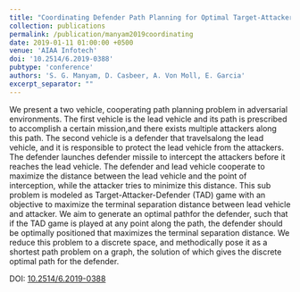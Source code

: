 ```yaml
---
title: "Coordinating Defender Path Planning for Optimal Target-Attacker-Defender Game"
collection: publications
permalink: /publication/manyam2019coordinating
date: 2019-01-11 01:00:00 +0500
venue: 'AIAA Infotech'
doi: '10.2514/6.2019-0388'
pubtype: 'conference'
authors: 'S. G. Manyam, D. Casbeer, A. Von Moll, E. Garcia'
excerpt_separator: ""
---
```

We present a two vehicle, cooperating path planning problem in adversarial environments. The first vehicle is the lead vehicle and its path is prescribed to accomplish a certain mission,and there exists multiple attackers along this path. The second vehicle is a defender that travelsalong the lead vehicle, and it is responsible to protect the lead vehicle from the attackers. The defender launches defender missile to intercept the attackers before it reaches the lead vehicle. The defender and lead vehicle cooperate to maximize the distance between the lead vehicle and the point of interception, while the attacker tries to minimize this distance. This sub problem is modeled as Target-Attacker-Defender (TAD) game with an objective to maximize the terminal separation distance between lead vehicle and attacker. We aim to generate an optimal pathfor the defender, such that if the TAD game is played at any point along the path, the defender should be optimally positioned that maximizes the terminal separation distance. We reduce this problem to a discrete space, and methodically pose it as a shortest path problem on a graph, the solution of which gives the discrete optimal path for the defender.


DOI: [10.2514/6.2019-0388](https://doi.org/10.2514/6.2019-0388)